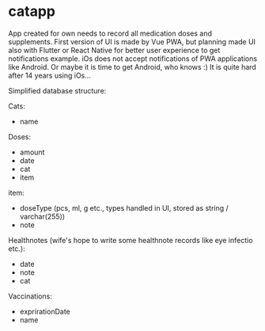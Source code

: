 # catapp

App created for own needs to record all medication doses and supplements. First version of UI is made by Vue PWA, but planning made UI also with Flutter or React Native for better user experience to get notifications example. iOs does not accept notifications of PWA applications like Android. Or maybe it is time to get Android, who knows :) It is quite hard after 14 years using iOs...

Simplified database structure:

Cats:
- name

Doses:
- amount
- date
- cat
- item

item:
- doseType (pcs, ml, g etc., types handled in UI, stored as string / varchar(255))
- note

Healthnotes (wife's hope to write some healthnote records like eye infectio etc.):
- date
- note
- cat

Vaccinations:
- exprirationDate
- name
